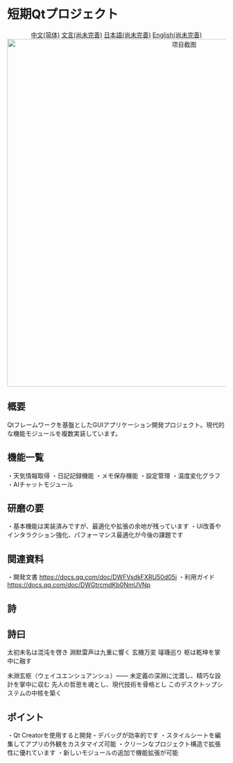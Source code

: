 # 短期Qtプロジェクト

<div align="center">
    <a href="README.md" alt="中文" width="800">中文(简体)</a>
    <a href="README_LZH.md" alt="文言" width="800">文言(尚未完善)</a>
    <a href="README_JP.md" alt="日本語" width="800">日本語(尚未完善)</a>
    <a href="README_EN.md" alt="English" width="800">English(尚未完善)</a>
</div>

<div align="center">
    <img src="resources/icons/main.ico" alt="项目截图" width="800">
</div>

## 概要

Qtフレームワークを基盤としたGUIアプリケーション開発プロジェクト。現代的な機能モジュールを複数実装しています。

## 機能一覧

・天気情報取得
・日記記録機能
・メモ保存機能
・設定管理
・温度変化グラフ
・AIチャットモジュール

## 研磨の要

・基本機能は実装済みですが、最適化や拡張の余地が残っています
・UI改善やインタラクション強化、パフォーマンス最適化が今後の課題です

## 関連資料

・開発文書 <https://docs.qq.com/doc/DWFVsdkFXRU50d05i>
・利用ガイド <https://docs.qq.com/doc/DWGtrcmdKb0NmUVNp>

## 詩

## 詩曰

太初未名は混沌を啓き
淵默雷声は九重に響く
玄機万変 璿璣巡り
枢は乾坤を掌中に融す

未淵玄枢（ウェイユエンシュアンシュ）——
未定義の深淵に沈潜し、精巧な設計を掌中に収む
先人の哲思を魂とし、現代技術を骨格とし
このデスクトップシステムの中核を築く

## ポイント

・Qt Creatorを使用すると開発・デバッグが効率的です
・スタイルシートを編集してアプリの外観をカスタマイズ可能
・クリーンなプロジェクト構造で拡張性に優れています
・新しいモジュールの追加で機能拡張が可能
